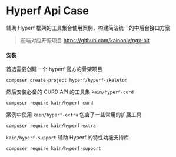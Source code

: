 # Hyperf Api Case

辅助 Hyperf 框架的工具集合使用案例，构建简洁统一的中后台接口方案

> 前端对应开源项目 https://github.com/kainonly/ngx-bit

#### 安装

首选需要创建一个 hyperf 官方的骨架项目

```shell script
composer create-project hyperf/hyperf-skeleton
```

然后安装必备的 CURD API 的工具集 `kain/hyperf-curd`

```shell script
composer require kain/hyperf-curd
```

案例中使用 `kain/hyperf-extra` 包含了一些常用的扩展工具

```shell script
composer require kain/hyperf-extra
```

`kain/hyperf-support` 辅助 Hyperf 的特性功能支持库

```shell script
composer require kain/hyperf-support
```
